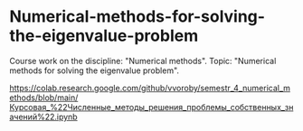 # Numerical-methods-for-solving-the-eigenvalue-problem
Course work on the discipline: "Numerical methods". Topic: "Numerical methods for solving the eigenvalue problem".

https://colab.research.google.com/github/vvoroby/semestr_4_numerical_methods/blob/main/Курсовая_%22Численные_методы_решения_проблемы_собственных_значений%22.ipynb
